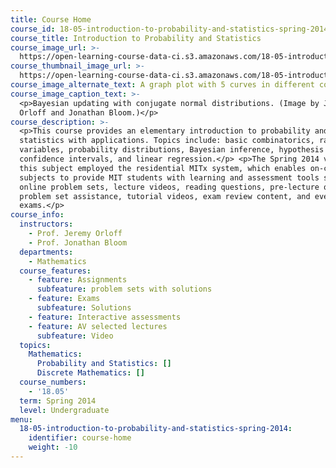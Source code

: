 ```yaml
---
title: Course Home
course_id: 18-05-introduction-to-probability-and-statistics-spring-2014
course_title: Introduction to Probability and Statistics
course_image_url: >-
  https://open-learning-course-data-ci.s3.amazonaws.com/18-05-introduction-to-probability-and-statistics-spring-2014/c16c76a278bc037b6226b880e87201b4_18-05s14.jpg
course_thumbnail_image_url: >-
  https://open-learning-course-data-ci.s3.amazonaws.com/18-05-introduction-to-probability-and-statistics-spring-2014/3d9d34ea049f2ce8ac14bb1d7a4f9e23_18-05s14-th.jpg
course_image_alternate_text: A graph plot with 5 curves in different colors.
course_image_caption_text: >-
  <p>Bayesian updating with conjugate normal distributions. (Image by Jerry
  Orloff and Jonathan Bloom.)</p>
course_description: >-
  <p>This course provides an elementary introduction to probability and
  statistics with applications. Topics include: basic combinatorics, random
  variables, probability distributions, Bayesian inference, hypothesis testing,
  confidence intervals, and linear regression.</p> <p>The Spring 2014 version of
  this subject employed the residential MITx system, which enables on-campus
  subjects to provide MIT students with learning and assessment tools such as
  online problem sets, lecture videos, reading questions, pre-lecture questions,
  problem set assistance, tutorial videos, exam review content, and even online
  exams.</p>
course_info:
  instructors:
    - Prof. Jeremy Orloff
    - Prof. Jonathan Bloom
  departments:
    - Mathematics
  course_features:
    - feature: Assignments
      subfeature: problem sets with solutions
    - feature: Exams
      subfeature: Solutions
    - feature: Interactive assessments
    - feature: AV selected lectures
      subfeature: Video
  topics:
    Mathematics:
      Probability and Statistics: []
      Discrete Mathematics: []
  course_numbers:
    - '18.05'
  term: Spring 2014
  level: Undergraduate
menu:
  18-05-introduction-to-probability-and-statistics-spring-2014:
    identifier: course-home
    weight: -10
---
```

